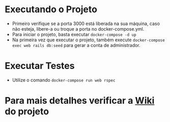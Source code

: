 # Executando o Projeto
* Primeiro verifique se a porta 3000 está liberada na sua máquina, caso não esteja, libere-a ou troque a porta no docker-compose.yml.
* Para iniciar o projeto, basta executar `docker-compose -d up`
* Na primeira vez que executar o projeto, também execute `docker-compose exec web rails db:seed` para gerar a conta de administrador.

# Executar Testes
* Utilize o comando `docker-compose run web rspec`

# Para mais detalhes verificar a [Wiki](https://github.com/lcrmj/rent-ly/wiki) do projeto
